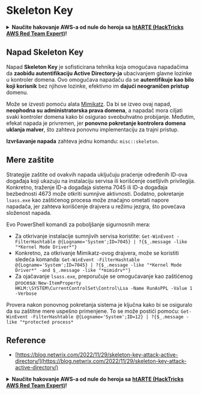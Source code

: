 # Skeleton Key

<details>

<summary><strong>Naučite hakovanje AWS-a od nule do heroja sa</strong> <a href="https://training.hacktricks.xyz/courses/arte"><strong>htARTE (HackTricks AWS Red Team Expert)</strong></a><strong>!</strong></summary>

Drugi načini podrške HackTricks-u:

* Ako želite da vidite **vašu kompaniju reklamiranu u HackTricks-u** ili **preuzmete HackTricks u PDF formatu** proverite [**SUBSCRIPTION PLANS**](https://github.com/sponsors/carlospolop)!
* Nabavite [**zvanični PEASS & HackTricks swag**](https://peass.creator-spring.com)
* Otkrijte [**The PEASS Family**](https://opensea.io/collection/the-peass-family), našu kolekciju ekskluzivnih [**NFT-ova**](https://opensea.io/collection/the-peass-family)
* **Pridružite se** 💬 [**Discord grupi**](https://discord.gg/hRep4RUj7f) ili [**telegram grupi**](https://t.me/peass) ili nas **pratite** na **Twitter-u** 🐦 [**@carlospolopm**](https://twitter.com/hacktricks\_live)**.**
* **Podelite svoje hakovanje trikove slanjem PR-ova na** [**HackTricks**](https://github.com/carlospolop/hacktricks) i [**HackTricks Cloud**](https://github.com/carlospolop/hacktricks-cloud) github repozitorijume.

</details>

## Napad Skeleton Key

Napad **Skeleton Key** je sofisticirana tehnika koja omogućava napadačima da **zaobiđu autentifikaciju Active Directory-ja** ubacivanjem glavne lozinke u kontroler domena. Ovo omogućava napadaču da se **autentifikuje kao bilo koji korisnik** bez njihove lozinke, efektivno im **dajući neograničen pristup** domenu.

Može se izvesti pomoću alata [Mimikatz](https://github.com/gentilkiwi/mimikatz). Da bi se izveo ovaj napad, **neophodna su administratorska prava domena**, a napadač mora ciljati svaki kontroler domena kako bi osigurao sveobuhvatno probijanje. Međutim, efekat napada je privremen, jer **ponovno pokretanje kontrolera domena uklanja malver**, što zahteva ponovnu implementaciju za trajni pristup.

**Izvršavanje napada** zahteva jednu komandu: `misc::skeleton`.

## Mere zaštite

Strategije zaštite od ovakvih napada uključuju praćenje određenih ID-ova događaja koji ukazuju na instalaciju servisa ili korišćenje osetljivih privilegija. Konkretno, traženje ID-a događaja sistema 7045 ili ID-a događaja bezbednosti 4673 može otkriti sumnjive aktivnosti. Dodatno, pokretanje `lsass.exe` kao zaštićenog procesa može značajno ometati napore napadača, jer zahteva korišćenje drajvera u režimu jezgra, što povećava složenost napada.

Evo PowerShell komandi za poboljšanje sigurnosnih mera:

* Za otkrivanje instalacije sumnjivih servisa koristite: `Get-WinEvent -FilterHashtable @{Logname='System';ID=7045} | ?{$_.message -like "*Kernel Mode Driver*"}`
* Konkretno, za otkrivanje Mimikatz-ovog drajvera, može se koristiti sledeća komanda: `Get-WinEvent -FilterHashtable @{Logname='System';ID=7045} | ?{$_.message -like "*Kernel Mode Driver*" -and $_.message -like "*mimidrv*"}`
* Za ojačavanje `lsass.exe`, preporučuje se omogućavanje kao zaštićenog procesa: `New-ItemProperty HKLM:\SYSTEM\CurrentControlSet\Control\Lsa -Name RunAsPPL -Value 1 -Verbose`

Provera nakon ponovnog pokretanja sistema je ključna kako bi se osiguralo da su zaštitne mere uspešno primenjene. To se može postići pomoću: `Get-WinEvent -FilterHashtable @{Logname='System';ID=12} | ?{$_.message -like "*protected process*`

## Reference

* [https://blog.netwrix.com/2022/11/29/skeleton-key-attack-active-directory/](https://blog.netwrix.com/2022/11/29/skeleton-key-attack-active-directory/)

<details>

<summary><strong>Naučite hakovanje AWS-a od nule do heroja sa</strong> <a href="https://training.hacktricks.xyz/courses/arte"><strong>htARTE (HackTricks AWS Red Team Expert)</strong></a><strong>!</strong></summary>

Drugi načini podrške HackTricks-u:

* Ako želite da vidite **vašu kompaniju reklamiranu u HackTricks-u** ili **preuzmete HackTricks u PDF formatu** proverite [**SUBSCRIPTION PLANS**](https://github.com/sponsors/carlospolop)!
* Nabavite [**zvanični PEASS & HackTricks swag**](https://peass.creator-spring.com)
* Otkrijte [**The PEASS Family**](https://opensea.io/collection/the-peass-family), našu kolekciju ekskluzivnih [**NFT-ova**](https://opensea.io/collection/the-peass-family)
* **Pridružite se** 💬 [**Discord grupi**](https://discord.gg/hRep4RUj7f) ili [**telegram grupi**](https://t.me/peass) ili nas **pratite** na **Twitter-u** 🐦 [**@carlospolopm**](https://twitter.com/hacktricks\_live)**.**
* **Podelite svoje hakovanje trikove slanjem PR-ova na** [**HackTricks**](https://github.com/carlospolop/hacktricks) i [**HackTricks Cloud**](https://github.com/carlospolop/hacktricks-cloud) github repozitorijume.

</details>
